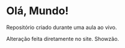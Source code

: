 # Olá, Mundo!
 Repositório criado durante uma aula ao vivo.

Alteração feita diretamente no site. Showzão.
